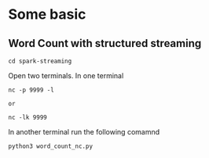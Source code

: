 # Some basic 

## Word Count with structured streaming

```
cd spark-streaming
```

Open two terminals. In one terminal
```
nc -p 9999 -l

or 

nc -lk 9999
```

In another terminal run the following comamnd
```
python3 word_count_nc.py
```
